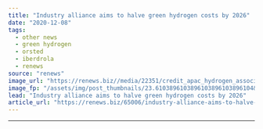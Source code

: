 ```yaml
---
title: "Industry alliance aims to halve green hydrogen costs by 2026"
date: "2020-12-08"
tags: 
  - other news
  - green hydrogen
  - orsted
  - iberdrola
  - renews
source: "renews"
image_url: "https://renews.biz//media/22351/credit_apac_hydrogen_association.jpg?mode=crop&width=770&heightratio=0.6103896103896103896103896104&slimmage=true"
image_fp: "/assets/img/post_thumbnails/23.6103896103896103896103896104&slimmage=true"
lead: "Industry alliance aims to halve green hydrogen costs by 2026"
article_url: "https://renews.biz/65006/industry-alliance-aims-to-halve-green-hydrogen-costs-by-2026/"
---
```


---
